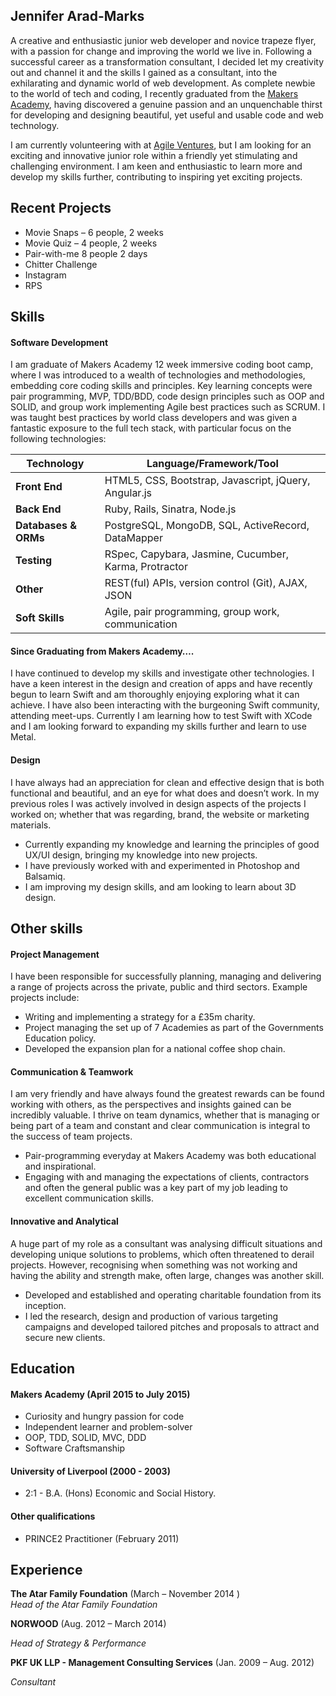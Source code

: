 ## Jennifer Arad-Marks

A creative and enthusiastic junior web developer and novice trapeze flyer, with a passion for change and improving the world we live in. Following a successful career as a transformation consultant, I decided let my creativity out and channel it and the skills I gained as a consultant, into the exhilarating and dynamic world of web development. As complete newbie to the world of tech and coding, I recently graduated from the [Makers Academy](http://www.makersacademy.com), having discovered a genuine passion and an unquenchable thirst for developing and designing beautiful, yet useful and usable code and web technology. 

I am currently volunteering with at [Agile Ventures](http://www.agileventures.org/), but I am looking for an exciting and innovative junior role within a friendly yet stimulating and challenging environment. I am keen and enthusiastic to learn more and develop my skills further, contributing to inspiring yet exciting projects.  

## Recent Projects

  -	Movie Snaps – 6 people, 2 weeks
  -	Movie Quiz – 4 people, 2 weeks
  -	Pair-with-me 8 people 2 days
  -	Chitter Challenge
  -	Instagram
  -	RPS


## Skills

#### Software Development

I am graduate of Makers Academy 12 week immersive coding boot camp, where I was introduced to a wealth of technologies and methodologies, embedding core coding skills and principles. Key learning concepts were pair programming, MVP, TDD/BDD, code design principles such as OOP and SOLID, and group work implementing Agile best practices such as SCRUM.  I was taught best practices by world class developers and was given a fantastic exposure to the full tech stack, with particular focus on the following technologies:

Technology | Language/Framework/Tool
-----------|------------------------
**Front End** | HTML5, CSS, Bootstrap, Javascript, jQuery, Angular.js
**Back End** | Ruby, Rails, Sinatra, Node.js
**Databases & ORMs** | PostgreSQL, MongoDB, SQL, ActiveRecord, DataMapper
**Testing** | RSpec, Capybara, Jasmine, Cucumber, Karma, Protractor
**Other** | REST(ful) APIs, version control (Git), AJAX, JSON
**Soft Skills** | Agile, pair programming, group work, communication


#### Since Graduating from Makers Academy….

I have continued to develop my skills and investigate other technologies. I have a keen interest in the design and creation of apps and have recently begun to learn Swift and am thoroughly enjoying exploring what it can achieve. I have also been interacting with the burgeoning Swift community, attending meet-ups. Currently I am learning how to test Swift with XCode and I am looking forward to expanding my skills further and learn to use Metal. 

#### Design

I have always had an appreciation for clean and effective design that is both functional and beautiful, and an eye for what does and doesn’t work.  In my previous roles I was actively involved in design aspects of the projects I worked on; whether that was regarding, brand, the website or marketing materials. 

  -	Currently expanding my knowledge and learning the principles of good UX/UI design, bringing my knowledge into new projects. 
  -	I have previously worked with and experimented in Photoshop and Balsamiq. 
  -	I am improving my design skills, and am looking to learn about 3D design.

## Other skills

#### Project Management

I have been responsible for successfully planning, managing and delivering a range of projects across the private, public and third sectors. Example projects include:  

  -	Writing and implementing a strategy for a £35m charity.
  -	Project managing the set up of 7 Academies as part of the Governments Education policy.
  -	Developed the expansion plan for a national coffee shop chain.

#### Communication & Teamwork

I am very friendly and have always found the greatest rewards can be found working with others, as the perspectives and insights gained can be incredibly valuable. I thrive on team dynamics, whether that is managing or being part of a team and constant and clear communication is integral to the success of team projects.

  -	Pair-programming everyday at Makers Academy was both educational and inspirational. 
  -	Engaging with and managing the expectations of clients, contractors and often the general public was a key part of my job leading to excellent communication skills.
  
#### Innovative and Analytical

A huge part of my role as a consultant was analysing difficult situations and developing unique solutions to problems, which often threatened to derail projects. However, recognising when something was not working and having the ability and strength make, often large, changes was another skill.

  -	Developed and established and operating charitable foundation from its inception. 
  -	I led the research, design and production of various targeting campaigns and developed tailored pitches and proposals to attract and secure new clients.

## Education

#### Makers Academy (April 2015 to July 2015)

  -	Curiosity and hungry passion for code
  -	Independent learner and problem-solver
  -	OOP, TDD, SOLID, MVC, DDD
  -	Software Craftsmanship

#### University of Liverpool (2000 - 2003)

  -	2:1 - B.A. (Hons) Economic and Social History.

#### Other qualifications

 - PRINCE2 Practitioner (February 2011) 


## Experience

 **The Atar Family Foundation** (March – November 2014 )  
   *Head of the Atar Family Foundation*
  
**NORWOOD** (Aug. 2012 – March 2014)

   *Head of Strategy & Performance*	

**PKF UK LLP - Management Consulting Services**  (Jan. 2009 – Aug. 2012)

  *Consultant* 

